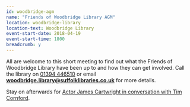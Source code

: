 ```yaml
---
id: woodbridge-agm
name: "Friends of Woodbridge Library AGM"
location: woodbridge-library
location-text: Woodbridge Library
event-start-date: 2018-04-19
event-start-time: 1800
breadcrumb: y
---
```


All are welcome to this short meeting to find out what the Friends of Woodbridge Library have been up to and how they can get involved. Call the library on [01394 446510](tel:01394446510) or email **woodbridge.library@suffolklibraries.co.uk** for more details.

Stay on afterwards for [Actor James Cartwright in conversation with Tim Cornford](/events/woodbridge-2018-04-19-james-cartwright/).
